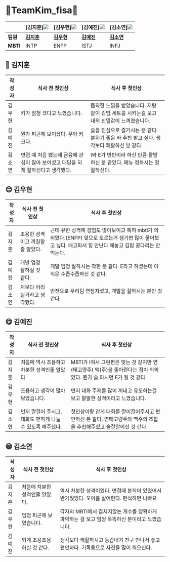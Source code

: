 # 💪TeamKim_fisa💚

|  | [김지훈]<img src="https://i.namu.wiki/i/GKIgcoSEuqSClCbdQI2fGfaCvHBHdhN9gF224LBH-U9VZQaDgtXoreGn8c-ntfHQvc2a6qe_JkbptIwXOuMDakTwyFoUiKV8YsVBeEB93cjudNvengLdWQLc4wpcl4GyT2oP3K3NMD7aOsSHjB9Q3Q.webp"> | [김우현]<img src = "https://upload.wikimedia.org/wikipedia/ko/e/eb/%ED%8F%AC%EC%BC%93%EB%AA%AC%EC%8A%A4%ED%84%B0_%EB%A0%88%EB%93%9C%C2%B7%EA%B7%B8%EB%A6%B0%EC%9D%98_%ED%99%8D%EB%B3%B4_%EC%9E%91%ED%92%88%EC%97%90_%EB%AC%98%EC%82%AC_%EB%90%9C_%ED%94%BC%EC%B9%B4%EC%B8%84.png" > | [김예진]<img src= "https://i.namu.wiki/i/AN8RP4D_OQhlnL5noTT-qbIvcxSPv0h37e2zXWtwQ2JsPCWqf9vkNepJCr5SBBjZx6lD2alUjIBFYl4FOdkOCaPjEaPtAqrx6S4_Ia7oZQeb-Jw7xVgh1lyV4SyjF0RQv3R85eETL0pFk4aqjAkz5A.webp"> | [김소연]<img src="https://encrypted-tbn0.gstatic.com/images?q=tbn:ANd9GcRi3UmAUn0Cx9_1ub0VCHlpZfXQ8egz0ivtBw&s"> |
| --- | --- | --- | --- | --- |
| **팀원** | [**김지훈**](https://www.notion.so/FISA-092745cd805e4f079e59bb737d1f5e03?pvs=21) | [**김우현**](https://www.notion.so/FISA-092745cd805e4f079e59bb737d1f5e03?pvs=21) | [**김예진**](https://www.notion.so/FISA-092745cd805e4f079e59bb737d1f5e03?pvs=21) | [**김소연**](https://www.notion.so/FISA-092745cd805e4f079e59bb737d1f5e03?pvs=21) |
| **MBTI** | INTP | ENFP | ISTJ | INFJ |

## 🙂 김지훈

| 작성자 | 식사 전 첫인상 | 식사 후 첫인상 |
| --- | --- | --- |
| 김우현 | 키가 엄청 크다고 느꼈습니다. | 듬직한 느낌을 받았습니다. 저랑 같이 김밥 세트를 시키는걸 보고 내적 친밀감이 느껴졌습니다. |
| 김예진 | 뭔가 피곤해 보이셨다. 우와 키크다. | 술을 진심으로 즐기시는 분 같다. 분위기 좋은 바 추천 받고 싶다. 생각보다 쾌활하신 분 같다.|
| 김소연 | 면접 때 처음 뵀는데 금융에 관심이 많아 보이셨고 대답을 되게 잘하신다고 생각했다. | I와 E가 반반이라 하신 만큼 활발하신 분 같았다. 메뉴 정하시는 걸 잘하신다. |

## 😊 김우현

| 작성자 | 식사 전 첫인상 | 식사 후 첫인상 |
| --- | --- | --- |
| 김지훈 | 조용한 성격이고 까칠할줄 알았다. | 근데 유한 성격에 경험도 많아보이고 특히 mbti가 의외였다.(ENFP) 앞으로 모르는거 생기면 많이 물어보고 싶다. 배고파서 힘 안난다 해놓고 김밥 꽁다리는 안먹는다. |
| 김예진 | 개발 엄청 잘하실 것 같다. | 개발 엄청 잘하시는 착한 분 같다. E라고 하셨는데 아직은 수줍수줍하신 것 같다.|
| 김소연 | 저보다 어리실거라고 생각했다. | 반전으로 우리팀 연장자셨고, 개발을 잘하시는 분인 것 같다 |

## 😋 김예진

| 작성자 | 식사 전 첫인상 | 식사 후 첫인상 |
| --- | --- | --- |
| 김지훈 | 처음에 역시 조용하고 차분한 성격인줄 알았다 | MBTI가 I여서 그런편은 맞는 것 같지만 연(태고량주) 맥(주)을 좋아한다는 점이 의외였다. 뭔가 술 마시면 E가 될 것 같다 |
| 김우현 | 조용하고 생각이 많아보였습니다. | 먼저 대화 주제를 많이 꺼내고 유도하는걸 보고 활발한 성격이라고 느꼈습니다. |
| 김소연 | 먼저 말걸어 주시고, 대화도 편하게 나눌 수 있도록 해주셨다. | 첫인상이랑 같게 대화를 잘이끌어주시고 편안하신 분 같다. 연태고량주와 맥주의 조합을 추천해주셨고 술잘알이신 것 같다. |

## 😁 김소연

| 작성자 | 식사 전 첫인상 | 식사 후 첫인상 |
| --- | --- | --- |
| 김지훈 | 처음에  차분한 성격인줄 알았다. | 역시 차분한 성격이었다. 면접때 본적이 있었어서 반가웠었다. 오이를 싫어한다. 편식하면 나빠요 |
| 김우현 | 엄청 피곤해 보였습니다. | 각자의 MBTI에서 겹치지않는 개수를 정확하게 파악하는 걸 보고 엄청 똑똑하신 분이라고 느꼈습니다. |
| 김예진 | 되게 조용조용하실 것 같다. | 생각보다 쾌활하시고 동갑내기 친구 만나서 좋고 편안하다. 기록용으로 사진을 많이 찍으신다.|
